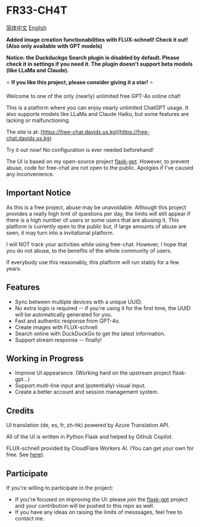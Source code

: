 # FR33-CH4T
[简体中文](README-zh_CN.md)   [English](README.md)

**Added image creation functionabilities with FLUX-schnell! Check it out! (Also only available with GPT models)**

**Notice: the Duckduckgo Search plugin is disabled by default. Please check it in settings if you need it. The plugin doesn't support beta models (like LLaMa and Claude).**

⭐️ **If you like this project, please consider giving it a star!** ⭐️

Welcome to one of the only (nearly) unlimited free GPT-4o online chat!

This is a platform where you can enjoy nearly unlimited ChatGPT usage. It also supports models like LLaMa and Claude Haiku, but some features are lacking or malfunctioning.

The site is at: [https://free-chat.davidx.us.kg](https://free-chat.davidx.us.kg)

Try it out now! No configuration is ever needed beforehand!

The UI is based on my open-source project [flask-gpt](https://github.com/Davidasx/flask-gpt). However, to prevent abuse, code for free-chat are not open to the public. Apolgies if I've caused any inconvenience.

## Important Notice

As this is a free project, abuse may be unavoidable. Although this project provides a really high limit of questions per day, the limits will still appear if there is a high number of users or some users that are abusing it. This platform is currently open to the public but, if large amounts of abuse are seen, it may turn into a invitational platform.

I will NOT track your activities while using free-chat. However, I hope that you do not abuse, to the benefits of the whole community of users.

If everybody use this reasonably, this platform will run stably for a few years.

## Features

- Sync between multiple devices with a unique UUID.
- No extra login is required -- if you're using it for the first time, the UUID will be automatically generated for you.
- Fast and authentic response from GPT-4o.
- Create images with FLUX-schnell
- Search online with DuckDuckGo to get the latest information.
- Support stream response -- finally!

## Working in Progress

- Improve UI appearance. (Working hard on the upstream project flask-gpt...)
- Support multi-line input and (potentially) visual input.
- Create a better account and session management system.

## Credits

UI translation (de, es, fr, zh-hk) powered by Azure Translation API.

All of the UI is written in Python Flask and helped by Github Copilot.

FLUX-schnell provided by CloudFlare Workers AI. (You can get your own for free. See [here](https://developers.cloudflare.com/workers-ai/models/flux-1-schnell/)).

## Participate

If you're willing to participate in the project:

- If you're focused on improving the UI: please join the [flask-gpt](https://github.com/Davidasx/flask-gpt) project and your contribution will be pushed to this repo as well.
- If you have any ideas on raising the limits of messsages, feel free to contact me.
